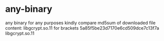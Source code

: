 # any-binary
any binary for any purposes
kindly compare md5sum of downloaded file
content:
libgcrypt.so.11 for brackets
5a85f5be23d7170e6cd509dce7c13f7a  libgcrypt.so.11
